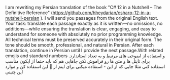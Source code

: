 

I am rewriting my Persian translation of the book "C# 12 in a Nutshell – The Definitive Reference" (https://github.com/hheydarian/csharp-12-in-a-nutshell-persian ).
I will send you passages from the original English text.
Your task: translate each passage exactly as it is written—no omissions, no additions—while ensuring the translation is clear, engaging, and easy to understand for someone with absolutely no prior programming knowledge.
All technical terms must be preserved accurately in their original form. The tone should be smooth, professional, and natural in Persian.
After each translation, continue in Persian until I provide the next passage.With related emojis and standard numbers .و استفاده از ایموجی های مرتبط و به تعداد استاندارد برای تایتل ها و متن ها رو فراموش نکن جاهایی هم که باید حتما از ایکون مناسب استفاده کنی مثلا جایی که از این - استفاده میکنی برای ایتم از 🔹 این استفاده کن و موارد این چنینی

